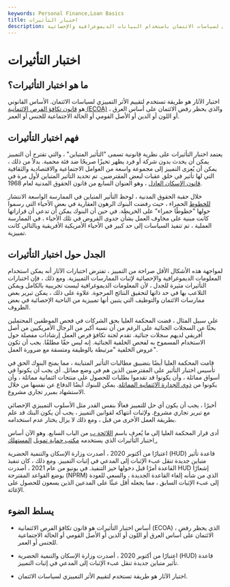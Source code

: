 ```yaml
---
keywords: Personal Finance,Loan Basics
title: اختبار التأثيرات
description: اختبار الآثار هو طريقة لتقييم الأثر التمييزي لسياسات الائتمان باستخدام البيانات الديموغرافية والإحصائية.
---
```


# اختبار التأثيرات
## ما هو اختبار التأثيرات؟

اختبار الآثار هو طريقة تستخدم لتقييم الأثر التمييزي لسياسات الائتمان. الأساس القانوني هو [قانون تكافؤ الفرص الائتمانية (ECOA)](/ecoa) ، والذي يحظر رفض الائتمان على أساس العرق أو اللون أو الدين أو الأصل القومي أو الحالة الاجتماعية للجنس أو العمر.

## فهم اختبار التأثيرات

يعتمد اختبار التأثيرات على نظرية قانونية تسمى "التأثير المتباين" ، والتي تقترح أن التمييز يمكن أن يحدث بدون شركة أو فرد يظهر تحيزًا صريحًا ضد فئة محمية. بدلاً من ذلك ، يمكن أن يُعزى التمييز إلى مجموعة واسعة من العوامل الاجتماعية والاقتصادية والثقافية التي لها تأثير في خلق عقبات لبعض المقترضين. تم تحديد التأثير المتباين لأول مرة في [قانون الإسكان العادل](/fair-housing-act) ، وهو العنوان السابع من قانون الحقوق المدنية لعام 1968.

خلال حقبة الحقوق المدنية ، لوحظ التأثير المتباين في الممارسة الواسعة الانتشار [للخطوط](/redlining) الحمراء ، حيث رفضت البنوك الرهون العقارية في بعض الأحياء التي رسموا حولها "خطوطًا حمراء" على الخريطة. في حين أن البنوك يمكن أن تدعي أن قراراتها كانت مبنية على مخاوف العمل بشأن جدوى القروض في تلك الأحياء ، في الممارسة العملية ، تم تنفيذ السياسات إلى حد كبير في الأحياء الأمريكية الأفريقية وبالتالي كانت تمييزية.

## الجدل حول اختبار التأثيرات

لمواجهة هذه الأشكال الأقل صراحة من التمييز ، تفترض اختبارات الآثار أنه يمكن استخدام المعلومات الديموغرافية والإحصائية لإثبات الممارسات التمييزية. ومع ذلك ، فإن اختبارات التأثيرات مثيرة للجدل ، لأن المعلومات الديموغرافية ليست تجريبية بالكامل ويمكن التلاعب بها في حد ذاتها لتحقيق النتائج المرجوة. علاوة على ذلك ، يمكن تبرير بعض ممارسات الائتمان والتوظيف التي يتبين أنها تمييزية من الناحية الإحصائية في بعض الظروف.

على سبيل المثال ، قضت المحكمة العليا بحق الشركات في فحص الموظفين المحتملين بحثًا عن السجلات الجنائية على الرغم من أن نسبة أكبر من الرجال الأمريكيين من أصل أفريقي لديهم سجلات جنائية. تقدم لجنة تكافؤ فرص العمل إرشادات مفصلة حول الاستخدام المسموح به لفحص الخلفية الجنائية. إنه ليس حقًا مطلقًا. يجب أن تكون عروض الخلفية "مرتبطة بالوظيفة ومتسقة مع ضرورة العمل".

قامت المحكمة العليا أيضًا بتضييق مطالبات التأثير المتباينة ، مما يمنح البنوك الحق في تأسيس اختبار التأثير على المقترضين الذين هم في وضع مماثل. أي يجب أن يكونوا في أسواق مماثلة ، وأن يكونوا قد تقدموا بطلبات للحصول على منتجات ائتمانية مماثلة ، وأن يكونوا من [ذوي الجدارة الائتمانية المماثلة](/credit-worthiness). يمكن للبنوك أيضًا الدفاع عن نفسها من خلال الاستشهاد بمبرر تجاري مشروع.

أخيرًا ، يجب أن يكون أي حل للتمييز فعالًا بنفس القدر مثل الأسلوب التمييزي الإحصائي مع تبرير تجاري مشروع. ولإثبات انتهاكه لقوانين التمييز ، يجب أن يكون البنك قد علم بطريقة العمل الأخرى من قبل ، ومع ذلك لا يزال يختار عدم استخدامه.

أدى قرار المحكمة العليا إلى ما يُعرف باسم [اللائحة ب](/regulation-b) من الباب السابع. وهو الآن أساس اختبار التأثيرات الذي يستخدمه [مكتب حماية تمويل](/consumer-financial-protection-bureau-cfpb) [المستهلك .](/consumer-financial-protection-bureau-cfpb)

اعتبارًا من أكتوبر 2020 ، أصدرت وزارة الإسكان والتنمية الحضرية (HUD) قاعدة تأثير متباين جديدة تنقل عبء الإثبات إلى المدعي في إثبات التمييز. ومع ذلك ، كان تنفيذ القاعدة أمرًا قبل دخولها حيز التنفيذ. في يونيو من عام 2021 ، أصدرت HUD إشعارًا بوضع القواعد المقترحة (NPRM) الذي من شأنه إلغاء القاعدة الجديدة ، والسعي للعودة إلى عبء الإثبات السابق ، مما يجعله أقل عبئًا على المدعين الذين يسعون للحصول على الإغاثة.

## يسلط الضوء

- أساس اختبار التأثيرات هو قانون تكافؤ الفرص الائتمانية (ECOA) ، الذي يحظر رفض الائتمان على أساس العرق أو اللون أو الدين أو الأصل القومي أو الحالة الاجتماعية للجنس أو العمر.

- اعتبارًا من أكتوبر 2020 ، أصدرت وزارة الإسكان والتنمية الحضرية (HUD) قاعدة تأثير متباين جديدة تنقل عبء الإثبات إلى المدعي في إثبات التمييز.

- اختبار الآثار هو طريقة تستخدم لتقييم الأثر التمييزي لسياسات الائتمان.

